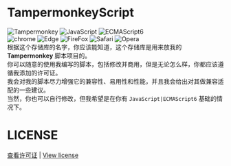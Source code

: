# TampermonkeyScript
![Tampermonkey](https://img.shields.io/static/v1?label=Tampermonkry&message=4.16.1&color=green&style=for-the-badge&logo=Tampermonkey) ![JavaScript](https://img.shields.io/static/v1?label=JavaScript&message=language&color=green&style=for-the-badge&logo=JavaScript) ![ECMAScript6](https://img.shields.io/static/v1?label=ECMAScript%206&message=language&color=green&style=for-the-badge&logo=W3C)  
![chrome](https://img.shields.io/static/v1?label=Chrome&message=Chromium&color=yellow&style=for-the-badge&logo=Google) ![Edge](https://img.shields.io/static/v1?label=Edge&message=Chromium&color=118edc&style=for-the-badge&logo=Microsoft) ![FireFox](https://img.shields.io/static/v1?label=FireFox&message=Gecko&color=red&style=for-the-badge&logo=FireFox) ![Safari](https://img.shields.io/static/v1?label=Safari&message=Webkit&color=blue&style=for-the-badge&logo=Safari) ![Opera](https://img.shields.io/static/v1?label=Opera&message=Presto&color=red&style=for-the-badge&logo=Opera)  
根据这个存储库的名字，你应该能知道，这个存储库是用来放我的 **Tampermonkey** 脚本项目的。  
你可以随意的使用我编写的脚本，包括修改并商用，但是无论怎么样，你都应该遵循我添加的许可证。  
我会对我的脚本尽力增强它的兼容性、易用性和性能，并且我会给出对其做兼容适配的一些建议。  
当然，你也可以自行修改，但我希望是在你有 `JavaScript|ECMAScript6` 基础的情况下。

# LICENSE
[查看许可证](./LICENSE) | [View license](./LICENSE)